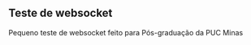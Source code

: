 <h2>Teste de websocket</h2>
<p>Pequeno teste de websocket feito para Pós-graduação da PUC Minas</p>
